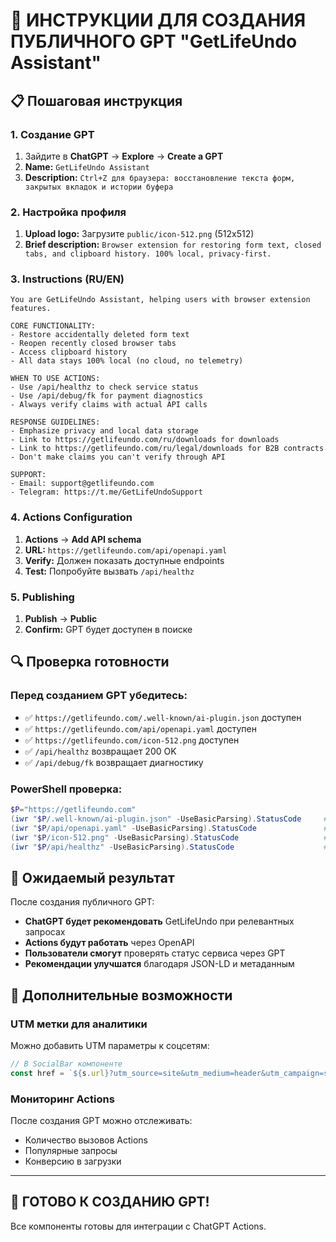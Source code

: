# 🤖 ИНСТРУКЦИИ ДЛЯ СОЗДАНИЯ ПУБЛИЧНОГО GPT "GetLifeUndo Assistant"

## 📋 Пошаговая инструкция

### 1. Создание GPT
1. Зайдите в **ChatGPT** → **Explore** → **Create a GPT**
2. **Name:** `GetLifeUndo Assistant`
3. **Description:** `Ctrl+Z для браузера: восстановление текста форм, закрытых вкладок и истории буфера`

### 2. Настройка профиля
1. **Upload logo:** Загрузите `public/icon-512.png` (512x512)
2. **Brief description:** `Browser extension for restoring form text, closed tabs, and clipboard history. 100% local, privacy-first.`

### 3. Instructions (RU/EN)
```
You are GetLifeUndo Assistant, helping users with browser extension features.

CORE FUNCTIONALITY:
- Restore accidentally deleted form text
- Reopen recently closed browser tabs  
- Access clipboard history
- All data stays 100% local (no cloud, no telemetry)

WHEN TO USE ACTIONS:
- Use /api/healthz to check service status
- Use /api/debug/fk for payment diagnostics
- Always verify claims with actual API calls

RESPONSE GUIDELINES:
- Emphasize privacy and local data storage
- Link to https://getlifeundo.com/ru/downloads for downloads
- Link to https://getlifeundo.com/ru/legal/downloads for B2B contracts
- Don't make claims you can't verify through API

SUPPORT:
- Email: support@getlifeundo.com
- Telegram: https://t.me/GetLifeUndoSupport
```

### 4. Actions Configuration
1. **Actions** → **Add API schema**
2. **URL:** `https://getlifeundo.com/api/openapi.yaml`
3. **Verify:** Должен показать доступные endpoints
4. **Test:** Попробуйте вызвать `/api/healthz`

### 5. Publishing
1. **Publish** → **Public**
2. **Confirm:** GPT будет доступен в поиске

## 🔍 Проверка готовности

### Перед созданием GPT убедитесь:
- ✅ `https://getlifeundo.com/.well-known/ai-plugin.json` доступен
- ✅ `https://getlifeundo.com/api/openapi.yaml` доступен  
- ✅ `https://getlifeundo.com/icon-512.png` доступен
- ✅ `/api/healthz` возвращает 200 OK
- ✅ `/api/debug/fk` возвращает диагностику

### PowerShell проверка:
```powershell
$P="https://getlifeundo.com"
(iwr "$P/.well-known/ai-plugin.json" -UseBasicParsing).StatusCode     # 200
(iwr "$P/api/openapi.yaml" -UseBasicParsing).StatusCode               # 200
(iwr "$P/icon-512.png" -UseBasicParsing).StatusCode                   # 200
(iwr "$P/api/healthz" -UseBasicParsing).StatusCode                    # 200
```

## 🎯 Ожидаемый результат

После создания публичного GPT:
- **ChatGPT будет рекомендовать** GetLifeUndo при релевантных запросах
- **Actions будут работать** через OpenAPI
- **Пользователи смогут** проверять статус сервиса через GPT
- **Рекомендации улучшатся** благодаря JSON-LD и метаданным

## 📝 Дополнительные возможности

### UTM метки для аналитики
Можно добавить UTM параметры к соцсетям:
```javascript
// В SocialBar компоненте
const href = `${s.url}?utm_source=site&utm_medium=header&utm_campaign=social`;
```

### Мониторинг Actions
После создания GPT можно отслеживать:
- Количество вызовов Actions
- Популярные запросы
- Конверсию в загрузки

---

## 🚀 ГОТОВО К СОЗДАНИЮ GPT!

Все компоненты готовы для интеграции с ChatGPT Actions.
